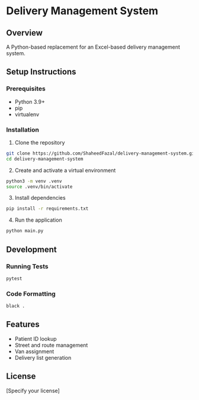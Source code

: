 # Delivery Management System

## Overview
A Python-based replacement for an Excel-based delivery management system.

## Setup Instructions

### Prerequisites
- Python 3.9+
- pip
- virtualenv

### Installation
1. Clone the repository
```bash
git clone https://github.com/ShaheedFazal/delivery-management-system.git
cd delivery-management-system
```

2. Create and activate a virtual environment
```bash
python3 -m venv .venv
source .venv/bin/activate
```

3. Install dependencies
```bash
pip install -r requirements.txt
```

4. Run the application
```bash
python main.py
```

## Development

### Running Tests
```bash
pytest
```

### Code Formatting
```bash
black .
```

## Features
- Patient ID lookup
- Street and route management
- Van assignment
- Delivery list generation

## License
[Specify your license]
